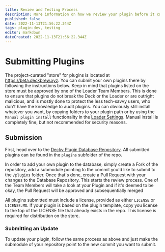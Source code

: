 ```yaml
---
title: Review and Testing Process
description: More information on how we review your plugin before it can make it to users.
published: false
date: 2022-11-13T21:56:22.344Z
tags: plugin-dev, testing
editor: markdown
dateCreated: 2022-11-13T21:56:22.344Z
---
```


# Submitting Plugins

The project-curated "store" for plugins is located at https://beta.deckbrew.xyz. 
You can submit your own plugins there by following the instructions below. Keep in mind that plugins listed on the store must be approved by one of the Loader Team Members. This is done to ensure that plugins do not break the Deck or the Loader or are outright malicious, and is mostly done to protect the less tech-savvy users, who don't have the knowledge to audit plugins. You can obviously still install whatever you want, by copying folders to your plugin path or by using the `Manual plugin install` functionality in the [Loader Settings](/en/user-guide/settings).
Manual install is completely fine, but not recommended for security reasons.

## Submission 

First, head over to the [Decky Plugin Database Repository](https://github.com/SteamDeckHomebrew/decky-plugin-database). All submitted plugins can be found in the `plugins` subfolder of the repo.

In order to add your own plugin to the database, simply create a Fork of the repository, add a submodule pointing to the commit you'd like to submit to the `/plugins` folder. Once that's done, create a Pull Request with your changes to the Database Repository. This starts the review process. One of the Team Members will take a look at your Plugin and if it's deemed to be okay, the Pull Request will be approved and subsequentially merged

All plugins submitted must include a license, provided as either ``LICENSE`` or ``LICENSE.MD``.
If your plugin is based on the plugin template, copy you license to the top of the LICENSE file that already exists in the repo. This license is required for distribution on the store.

### Submitting an Update

To update your plugin, follow the same process as above and just make the submodule of your repository point to the new commit you want to submit.